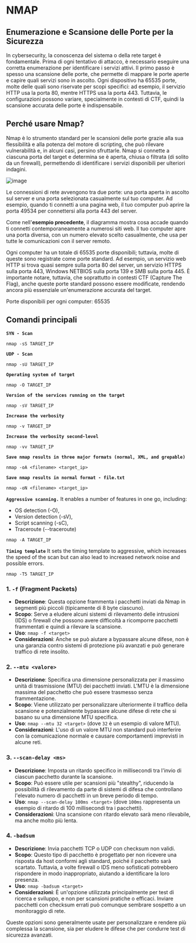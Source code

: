 # NMAP

## Enumerazione e Scansione delle Porte per la Sicurezza

In cybersecurity, la conoscenza del sistema o della rete target è fondamentale. Prima di ogni tentativo di attacco, è necessario eseguire una corretta enumerazione per identificare i servizi attivi. Il primo passo è spesso una scansione delle porte, che permette di mappare le porte aperte e capire quali servizi sono in ascolto. Ogni dispositivo ha 65535 porte, molte delle quali sono riservate per scopi specifici: ad esempio, il servizio HTTP usa la porta 80, mentre HTTPS usa la porta 443. Tuttavia, le configurazioni possono variare, specialmente in contesti di CTF, quindi la scansione accurata delle porte è indispensabile.

## Perché usare Nmap?
Nmap è lo strumento standard per le scansioni delle porte grazie alla sua flessibilità e alla potenza del motore di scripting, che può rilevare vulnerabilità e, in alcuni casi, persino sfruttarle. Nmap si connette a ciascuna porta del target e determina se è aperta, chiusa o filtrata (di solito da un firewall), permettendo di identificare i servizi disponibili per ulteriori indagini.

![image](https://github.com/user-attachments/assets/79feea49-bc86-449e-9188-3015f167d08e)

Le connessioni di rete avvengono tra due porte: una porta aperta in ascolto sul server e una porta selezionata casualmente sul tuo computer. Ad esempio, quando ti connetti a una pagina web, il tuo computer può aprire la porta 49534 per connettersi alla porta 443 del server.

Come nell'**esempio precedente**, il diagramma mostra cosa accade quando ti connetti contemporaneamente a numerosi siti web. Il tuo computer apre una porta diversa, con un numero elevato scelto casualmente, che usa per tutte le comunicazioni con il server remoto.

Ogni computer ha un totale di 65535 porte disponibili; tuttavia, molte di queste sono registrate come porte standard. Ad esempio, un servizio web HTTP si trova quasi sempre sulla porta 80 del server, un servizio HTTPS sulla porta 443, Windows NETBIOS sulla porta 139 e SMB sulla porta 445. È importante notare, tuttavia, che soprattutto in contesti CTF (Capture The Flag), anche queste porte standard possono essere modificate, rendendo ancora più essenziale un'enumerazione accurata del target.

Porte disponibili per ogni computer: 65535 

## Comandi principali

**`SYN - Scan`**
```
nmap -sS TARGET_IP
```
**`UDP - Scan`**
```
nmap -sU TARGET_IP
```
**`Operating system of target`**
```
nmap -O TARGET_IP
```
**`Version of the services running on the target`**
```
nmap -sV TARGET_IP
```
**`Increase the verbosity`**
```
nmap -v TARGET_IP
```
**`Increase the verbosity second-level`**
```
nmap -vv TARGET_IP
```
**`Save nmap results in three major formats (normal, XML, and grepable)`**
```
nmap -oA <filename> <target_ip>
```
**`Save nmap results in normal format - file.txt`**
```
nmap -oN <filename> <target_ip>
```
**`Aggressive scanning.`**
It enables a number of features in one go, including: 
- OS detection (-O),
- Version detection (-sV),
- Script scanning (-sC),
- Traceroute (--traceroute)
```
nmap -A TARGET_IP
```
**`Timing template`**
It sets the timing template to aggressive, which increases the speed of the scan but can also lead to increased network noise and possible errors. 
```
nmap -T5 TARGET_IP
```



### 1. `-f` (Fragment Packets)
- **Descrizione**: Questa opzione frammenta i pacchetti inviati da Nmap in segmenti più piccoli (tipicamente di 8 byte ciascuno).
- **Scopo**: Serve a eludere alcuni sistemi di rilevamento delle intrusioni (IDS) o firewall che possono avere difficoltà a ricomporre pacchetti frammentati e quindi a rilevare la scansione.
- **Uso**: `nmap -f <target>`
- **Considerazioni**: Anche se può aiutare a bypassare alcune difese, non è una garanzia contro sistemi di protezione più avanzati e può generare traffico di rete insolito.

### 2. `--mtu <valore>`
- **Descrizione**: Specifica una dimensione personalizzata per il massimo unità di trasmissione (MTU) dei pacchetti inviati. L'MTU è la dimensione massima del pacchetto che può essere trasmesso senza frammentazione.
- **Scopo**: Viene utilizzato per personalizzare ulteriormente il traffico della scansione e potenzialmente bypassare alcune difese di rete che si basano su una dimensione MTU specifica.
- **Uso**: `nmap --mtu 32 <target>` (dove `32` è un esempio di valore MTU).
- **Considerazioni**: L'uso di un valore MTU non standard può interferire con la comunicazione normale e causare comportamenti imprevisti in alcune reti.

### 3. `--scan-delay <ms>`
- **Descrizione**: Imposta un ritardo specifico in millisecondi tra l'invio di ciascun pacchetto durante la scansione.
- **Scopo**: Può essere utile per scansioni più "stealthy", riducendo la possibilità di rilevamento da parte di sistemi di difesa che controllano l'elevato numero di pacchetti in un breve periodo di tempo.
- **Uso**: `nmap --scan-delay 100ms <target>` (dove `100ms` rappresenta un esempio di ritardo di 100 millisecondi tra i pacchetti).
- **Considerazioni**: Una scansione con ritardo elevato sarà meno rilevabile, ma anche molto più lenta.

### 4. `-badsum`
- **Descrizione**: Invia pacchetti TCP o UDP con checksum non validi.
- **Scopo**: Questo tipo di pacchetto è progettato per non ricevere una risposta da host conformi agli standard, poiché il pacchetto sarà scartato. Tuttavia, a volte firewall o IDS meno sofisticati potrebbero rispondere in modo inappropriato, aiutando a identificare la loro presenza.
- **Uso**: `nmap -badsum <target>`
- **Considerazioni**: È un'opzione utilizzata principalmente per test di ricerca e sviluppo, e non per scansioni pratiche o efficaci. Inviare pacchetti con checksum errati può comunque sembrare sospetto a un monitoraggio di rete.

Queste opzioni sono generalmente usate per personalizzare e rendere più complessa la scansione, sia per eludere le difese che per condurre test di sicurezza avanzati.
